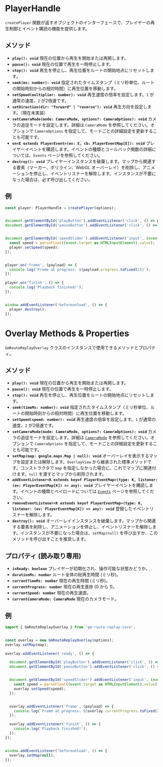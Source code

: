 # PlayerHandle 

`createPlayer` 関数が返すオブジェクトのインターフェースで、プレイヤーの再生制御とイベント購読の機能を提供します。

## メソッド

*   **`play(): void`**
    現在の位置から再生を開始または再開します。
*   **`pause(): void`**
    現在の位置で再生を一時停止します。
*   **`stop(): void`**
    再生を停止し、再生位置をルートの開始地点にリセットします。
*   **`seek(ms: number): void`**
    指定されたタイムスタンプ（ミリ秒単位、ルートの開始時刻からの相対時間）に再生位置を移動します。
*   **`setSpeed(multiplier: number): void`**
    再生速度の倍率を設定します。`1` が通常の速度、`2` が2倍速です。
*   **`setDirection(dir: "forward" | "reverse"): void`**
    再生方向を設定します。（現在未実装）
*   **`setCameraMode(mode: CameraMode, options?: CameraOptions): void`**
    カメラの追従モードを設定します。詳細は `CameraMode` を参照してください。オプションで `CameraOptions` を指定して、モードごとの詳細設定を更新することも可能です。
*   **`on<E extends PlayerEvent>(ev: E, cb: PlayerEventMap[E]): void`**
    プレイヤーイベントを購読します。イベントの種類とコールバック関数の詳細については、`Events` ページを参照してください。
*   **`destroy(): void`**
    プレイヤーインスタンスを破棄します。マップから関連する要素（マーカー、ポリライン、WebGL オーバーレイ）を削除し、アニメーションを停止し、イベントリスナーを解除します。インスタンスが不要になった場合は、必ず呼び出してください。

## 例

```typescript
const player: PlayerHandle = createPlayer(options);


document.getElementById('playButton').addEventListener('click', () => player.play());
document.getElementById('pauseButton').addEventListener('click', () => player.pause());


document.getElementById('speedSlider').addEventListener('input', (event) => {
  const speed = parseFloat((event.target as HTMLInputElement).value);
  player.setSpeed(speed);
});


player.on('frame', (payload) => {
  console.log(`Frame at progress: ${payload.progress.toFixed(2)}`);
});

player.on('finish', () => {
  console.log('Playback finished!');
});


window.addEventListener('beforeunload', () => {
  player.destroy();
});
``` 

# Overlay Methods & Properties

`GmRouteReplayOverlay` クラスのインスタンスで使用できるメソッドとプロパティ。

## メソッド

*   **`play(): void`**
    現在の位置から再生を開始または再開します。
*   **`pause(): void`**
    現在の位置で再生を一時停止します。
*   **`stop(): void`**
    再生を停止し、再生位置をルートの開始地点にリセットします。
*   **`seek(timeMs: number): void`**
    指定されたタイムスタンプ（ミリ秒単位、ルートの開始時刻からの相対時間）に再生位置を移動します。
*   **`setSpeed(speed: number): void`**
    再生速度の倍率を設定します。`1` が通常の速度、`2` が2倍速です。
*   **`setCameraMode(mode: CameraMode, options?: CameraOptions): void`**
    カメラの追従モードを設定します。詳細は [`CameraMode`](./cameraMode.md) を参照してください。オプションで `CameraOptions` を指定して、モードごとの詳細設定を更新することも可能です。
*   **`setMap(map: google.maps.Map | null): void`**
    オーバーレイを表示するマップを設定または解除します。`OverlayView` から継承された標準メソッドです。コンストラクタで `map` を指定しなかった場合に、これでマップに関連付けます。`null` を渡すとマップから削除されます。
*   **`addEventListener<K extends keyof PlayerEventMap>(type: K, listener: (ev: PlayerEventMap[K]) => any): void`**
    プレイヤーイベントを購読します。イベントの種類とペイロードについては [`Events`](./events.md) ページを参照してください。
*   **`removeEventListener<K extends keyof PlayerEventMap>(type: K, listener: (ev: PlayerEventMap[K]) => any): void`**
    登録したイベントリスナーを解除します。
*   **`destroy(): void`**
    オーバーレイインスタンスを破棄します。マップから関連する要素を削除し、アニメーションを停止し、イベントリスナーを解除します。インスタンスが不要になった場合は、`setMap(null)` を呼び出すか、このメソッドを呼び出すことを推奨します。

## プロパティ (読み取り専用)

*   **`isReady: boolean`**
    プレイヤーが初期化され、操作可能な状態かどうか。
*   **`durationMs: number`**
    ルート全体の総再生時間 (ミリ秒)。
*   **`currentTimeMs: number`**
    現在の再生時間 (ミリ秒)。
*   **`currentProgress: number`**
    現在の再生進捗 (0 から 1)。
*   **`currentSpeed: number`**
    現在の再生速度。
*   **`currentCameraMode: CameraMode`**
    現在のカメラモード。

## 例

```typescript
import { GmRouteReplayOverlay } from 'gm-route-replay-core';


const overlay = new GmRouteReplayOverlay(options);
overlay.setMap(map);

overlay.addEventListener('ready', () => {

  document.getElementById('playButton').addEventListener('click', () => overlay.play());
  document.getElementById('pauseButton').addEventListener('click', () => overlay.pause());


  document.getElementById('speedSlider').addEventListener('input', (event) => {
    const speed = parseFloat((event.target as HTMLInputElement).value);
    overlay.setSpeed(speed);
  });


  overlay.addEventListener('frame', (payload) => {
    console.log(`Frame at progress: ${overlay.currentProgress.toFixed(2)}`);
  });

  overlay.addEventListener('finish', () => {
    console.log('Playback finished!');
  });
});


window.addEventListener('beforeunload', () => {
  overlay.setMap(null);
});
``` 